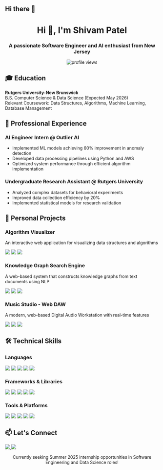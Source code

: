 ## Hi there 👋

<h1 align="center">Hi 👋, I'm Shivam Patel</h1>
<h3 align="center">A passionate Software Engineer and AI enthusiast from New Jersey</h3>

<p align="center">
  <img src="https://komarev.com/ghpvc/?username=yourusername&label=Profile%20views&color=0e75b6&style=flat" alt="profile views" />
</p>

<h2>🎓 Education</h2>
<p>
  <strong>Rutgers University-New Brunswick</strong><br>
  B.S. Computer Science & Data Science (Expected May 2026)<br>
  Relevant Coursework: Data Structures, Algorithms, Machine Learning, Database Management
</p>

<h2>💼 Professional Experience</h2>

<h3>AI Engineer Intern @ Outlier AI</h3>
<ul>
  <li>Implemented ML models achieving 60% improvement in anomaly detection</li>
  <li>Developed data processing pipelines using Python and AWS</li>
  <li>Optimized system performance through efficient algorithm implementation</li>
</ul>

<h3>Undergraduate Research Assistant @ Rutgers University</h3>
<ul>
  <li>Analyzed complex datasets for behavioral experiments</li>
  <li>Improved data collection efficiency by 20%</li>
  <li>Implemented statistical models for research validation</li>
</ul>

<h2>🚀 Personal Projects</h2>

<h3>Algorithm Visualizer</h3>
<p>An interactive web application for visualizing data structures and algorithms</p>
<p>
  <img src="https://img.shields.io/badge/React-20232A?style=for-the-badge&logo=react&logoColor=61DAFB"/>
  <img src="https://img.shields.io/badge/JavaScript-F7DF1E?style=for-the-badge&logo=javascript&logoColor=black"/>
  <img src="https://img.shields.io/badge/D3.js-F9A03C?style=for-the-badge&logo=d3.js&logoColor=white"/>
</p>

<h3>Knowledge Graph Search Engine</h3>
<p>A web-based system that constructs knowledge graphs from text documents using NLP</p>
<p>
  <img src="https://img.shields.io/badge/Python-3776AB?style=for-the-badge&logo=python&logoColor=white"/>
  <img src="https://img.shields.io/badge/Flask-000000?style=for-the-badge&logo=flask&logoColor=white"/>
  <img src="https://img.shields.io/badge/React-20232A?style=for-the-badge&logo=react&logoColor=61DAFB"/>
</p>

<h3>Music Studio - Web DAW</h3>
<p>A modern, web-based Digital Audio Workstation with real-time features</p>
<p>
  <img src="https://img.shields.io/badge/TypeScript-007ACC?style=for-the-badge&logo=typescript&logoColor=white"/>
  <img src="https://img.shields.io/badge/Next.js-000000?style=for-the-badge&logo=next.js&logoColor=white"/>
  <img src="https://img.shields.io/badge/Tailwind_CSS-38B2AC?style=for-the-badge&logo=tailwind-css&logoColor=white"/>
</p>

<h2>🛠️ Technical Skills</h2>

<h3>Languages</h3>
<p>
  <img src="https://img.shields.io/badge/Python-3776AB?style=for-the-badge&logo=python&logoColor=white"/>
  <img src="https://img.shields.io/badge/JavaScript-F7DF1E?style=for-the-badge&logo=javascript&logoColor=black"/>
  <img src="https://img.shields.io/badge/TypeScript-007ACC?style=for-the-badge&logo=typescript&logoColor=white"/>
  <img src="https://img.shields.io/badge/Java-ED8B00?style=for-the-badge&logo=java&logoColor=white"/>
  <img src="https://img.shields.io/badge/C++-00599C?style=for-the-badge&logo=c%2B%2B&logoColor=white"/>
</p>

<h3>Frameworks & Libraries</h3>
<p>
  <img src="https://img.shields.io/badge/React-20232A?style=for-the-badge&logo=react&logoColor=61DAFB"/>
  <img src="https://img.shields.io/badge/Next.js-000000?style=for-the-badge&logo=next.js&logoColor=white"/>
  <img src="https://img.shields.io/badge/Node.js-43853D?style=for-the-badge&logo=node.js&logoColor=white"/>
  <img src="https://img.shields.io/badge/TensorFlow-FF6F00?style=for-the-badge&logo=tensorflow&logoColor=white"/>
  <img src="https://img.shields.io/badge/Flask-000000?style=for-the-badge&logo=flask&logoColor=white"/>
</p>

<h3>Tools & Platforms</h3>
<p>
  <img src="https://img.shields.io/badge/Git-F05032?style=for-the-badge&logo=git&logoColor=white"/>
  <img src="https://img.shields.io/badge/AWS-232F3E?style=for-the-badge&logo=amazon-aws&logoColor=white"/>
  <img src="https://img.shields.io/badge/Docker-2496ED?style=for-the-badge&logo=docker&logoColor=white"/>
  <img src="https://img.shields.io/badge/MongoDB-4EA94B?style=for-the-badge&logo=mongodb&logoColor=white"/>
  <img src="https://img.shields.io/badge/PostgreSQL-316192?style=for-the-badge&logo=postgresql&logoColor=white"/>
</p>

<h2>📫 Let's Connect</h2>
<p>
  <a href="https://linkedin.com/in/yourprofile">
    <img src="https://img.shields.io/badge/LinkedIn-0077B5?style=for-the-badge&logo=linkedin&logoColor=white"/>
  </a>
  <a href="mailto:shivamkp57@gmail.com">
    <img src="https://img.shields.io/badge/Gmail-D14836?style=for-the-badge&logo=gmail&logoColor=white"/>
  </a>
</p>

<p align="center">Currently seeking Summer 2025 internship opportunities in Software Engineering and Data Science roles!</p>
